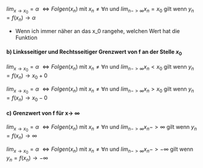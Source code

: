 

$lim_{x\rightarrow x_0} = \alpha$ $\iff Folgen(x_n)$ mit $x_n \neq \forall n$ und $lim_{n->\infty}x_n=x_0$ gilt wenn $y_n = f(x_n) \rightarrow \alpha$ 
- Wenn ich immer näher an das x_0 rangehe, welchen Wert hat die Funktion


#### b) Linksseitiger und Rechtsseitiger Grenzwert von f an der Stelle $x_0$

$lim_{x\rightarrow x_0} = \alpha$ $\iff Folgen(x_n)$ mit $x_n \neq \forall n$ und $lim_{n->\infty}x_n<x_0$ gilt wenn $y_n = f(x_n) \rightarrow x_0 + 0$ 

$lim_{x\rightarrow x_0} = \alpha$ $\iff Folgen(x_n)$ mit $x_n \neq \forall n$ und $lim_{n->\infty}x_n>x_0$ gilt wenn $y_n = f(x_n) \rightarrow x_0 - 0$ 



#### c) Grenzwert von f für x-> $\infty$ 
$lim_{x\rightarrow x_0} = \alpha$ $\iff Folgen(x_n)$ mit $x_n \neq \forall n$ und $lim_{n->\infty}x_n->\infty$ gilt wenn $y_n = f(x_n) \rightarrow \infty$ 

$lim_{x\rightarrow x_0} = \alpha$ $\iff Folgen(x_n)$ mit $x_n \neq \forall n$ und $lim_{n->\infty}x_n->-\infty$ gilt wenn $y_n = f(x_n) \rightarrow -\infty$ 